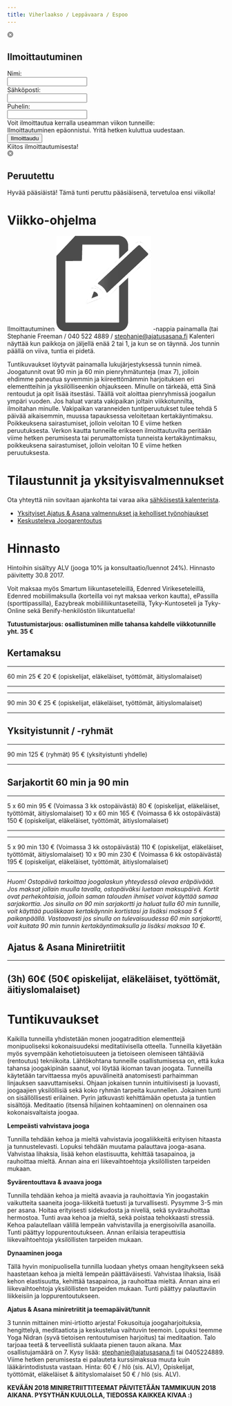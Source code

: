 ```yaml
---
title: Viherlaakso / Leppävaara / Espoo
---
```


<script type="text/javascript">
  $.get("/schedule.php", function(data) {
    $(".schedule-container").html(data)
  })
</script>

<div class="popup signup-popup">
<div class="popup-content">
 <img class="close" src="/img/popup_close.png" />
 <h2>Ilmoittautuminen</h2>
 <div class="course"></div>
 <div class="main-content">
  <input type="hidden" class="course-id" name="course-id" value="" />
  <div class="contact-info">Nimi: </div><input type="text" name="name" class="name" />
  <div class="contact-info">Sähköposti: </div><input type="text" name="email" class="email" />
  <div class="contact-info">Puhelin: </div><input type="text" name="phone" class="phone" />
  <div class="class-info">Voit ilmoittautua kerralla useamman viikon tunneille:</div>
  <div class="classes"></div>
  <div class="error">Ilmoittautuminen epäonnistui. Yritä hetken kuluttua uudestaan.</div>
  <input class="signup-button" type="button" value="Ilmoittaudu" />
 </div>
 </div>
 <div class="success signup-popup-ok">
   Kiitos ilmoittautumisesta!
 </div>
</div>

<div class="popup cancelled-popup">
 <div class="popup-content">
  <img class="close" src="/img/popup_close.png" />
  <h2>Peruutettu</h2>
  <p>Hyvää pääsiäistä! Tämä tunti peruttu pääsiäisenä, tervetuloa ensi viikolla!</p>
 </div>
</div>


Viikko-ohjelma
==============

<div class="schedule-container">
  <div class="schedule-loading"></div>
</div>

Ilmoittautuminen <img class="signup-info" src="/img/signup.png"></img> -nappia painamalla (tai Stephanie Freeman / 040 522 4889 / [stephanie@ajatusasana.fi](mailto:stephanie@ajatusasana.fi) Kalenteri näyttää kun paikkoja on jäljellä enää 2 tai 1, ja kun se on täynnä. Jos tunnin päällä on viiva, tuntia ei pidetä. 

Tuntikuvaukset löytyvät painamalla lukujärjestyksessä tunnin nimeä. Joogatunnit ovat 90 min ja 60 min pienryhmätunteja (max 7), jolloin ehdimme paneutua syvemmin ja kiireettömämmin harjoituksen eri elementteihin ja yksilölliseenkin ohjaukseen. Minulle on tärkeää, että Sinä rentoudut ja opit lisää itsestäsi. Täällä voit aloittaa pienryhmissä joogailun ympäri vuoden. Jos haluat varata vakipaikan joltain viikkotunnilta, ilmoitahan minulle. Vakipaikan varanneiden tuntiperuutukset tulee tehdä 5 päivää aikaisemmin, muussa tapauksessa veloitetaan kertakäyntimaksu. Poikkeuksena sairastumiset, jolloin veloitan 10 E viime hetken peruutuksesta. Verkon kautta tunneille erikseen ilmoittautuvilta peritään viime hetken perumisesta tai perumattomista tunneista kertakäyntimaksu, poikkeuksena sairastumiset, jolloin veloitan 10 E viime hetken peruutuksesta.


Tilaustunnit ja yksityisvalmennukset
====================================

Ota yhteyttä niin sovitaan ajankohta tai varaa aika <span class="ajanvaraus-link">[sähköisestä kalenterista](ajanvaraus.html)</span>.
 
* [Yksityiset Ajatus & Asana valmennukset ja keholliset työnohjaukset](valmennus.html)
* [Keskusteleva Joogarentoutus](rentoutus.html)

<div class="prices">

Hinnasto
========

Hintoihin sisältyy ALV (jooga 10% ja konsultaatio/luennot 24%). Hinnasto päivitetty 30.8 2017.

Voit maksaa myös Smartum liikuntaseteleillä, Edenred Virikeseteleillä, Edenred mobiilimaksulla (korteilla voi nyt maksaa verkon kautta), ePassilla (sporttipassilla), Eazybreak mobiililiikuntaseteillä, Tyky-Kuntoseteli ja Tyky-Online sekä Benify-henkilöstön liikuntatuella!

<div itemscope itemtype="http://data-vocabulary.org/Product">

**Tutustumistarjous: osallistuminen mille tahansa kahdelle viikkotunnille yht. 35 €**

<span itemprop="name">Kertamaksu</span> 
----------

-----     -------------------------
60 min     25 €
           20 € (opiskelijat, eläkeläiset, työttömät, äitiyslomalaiset)
-----     -------------------------

-----     -------------------------
90 min     30 €
           25 € (opiskelijat, eläkeläiset, työttömät, äitiyslomalaiset)
-----     -------------------------

</div>

Yksityistunnit / -ryhmät
-------------------------

-----      ------------------------
90 min     125 € (ryhmät)
            95 € (yksityistunti yhdelle)
-----      ------------------------

Sarjakortit 60 min ja 90 min
-----------

-----------  ---------------------------------
 5 x 60 min   95 € (Voimassa 3 kk ostopäivästä)
              80 € (opiskelijat, eläkeläiset, työttömät, äitiyslomalaiset)
10 x 60 min   165 € (Voimassa 6 kk ostopäivästä)
              150 € (opiskelijat, eläkeläiset, työttömät, äitiyslomalaiset)
----------    ---------------------------------

------------  ---------------------------------
 5 x 90 min   130 € (Voimassa 3 kk ostopäivästä)
              110 € (opiskelijat, eläkeläiset, työttömät, äitiyslomalaiset)
10 x 90 min   230 € (Voimassa 6 kk ostopäivästä)
              195 € (opiskelijat, eläkeläiset, työttömät, äitiyslomalaiset)
----------    ---------------------------------


<p>

*Huom! Ostopäivä tarkoittaa joogalaskun yhteydessä olevaa eräpäiväää. Jos maksat jollain muulla tavalla, ostopäiväksi luetaan maksupäivä. Kortit ovat perhekohtaisia, jolloin saman talouden ihmiset voivat käyttää samaa sarjakorttia. Jos sinulla on 90 min sarjakortti ja haluat tulla 60 min tunnille, voit käyttää puolikkaan kertakäynnin kortistasi ja lisäksi maksaa 5 € paikanpäällä. Vastaavasti jos sinulla on tulevaisuudessa 60 min sarjakortti, voit kuitata 90 min tunnin kertakäyntimaksulla ja lisäksi maksaa 10 €.*

<p>

Ajatus & Asana Miniretriitit 
----------------------------

----------------------------------------------------------------------
(3h) 60€ (50€ opiskelijat, eläkeläiset, työttömät, äitiyslomalaiset)
----------------------------------------------------------------------


</div>

Tuntikuvaukset
==============

Kaikilla tunneilla yhdistetään monen joogatradition elementtejä monipuoliseksi kokonaisuudeksi meditatiivisella otteella. Tunneilla käyetään myös syvempään kehotietoisuuteen ja tietoiseen olemiseen tähtääviä (rentoutus) tekniikoita. Lähtökohtana tunneille osallistumisessa on, että kuka tahansa joogakipinän saanut, voi löytää ikioman tavan joogata. Tunneilla käytetään tarvittaessa myös apuvälineitä anatomisesti parhaimman linjauksen saavuttamiseksi. Ohjaan jokaisen tunnin intuitiivisesti ja luovasti, joogaajien yksilöllisiä sekä koko ryhmän tarpeita kuunnellen. Jokainen tunti on sisällöllisesti erilainen. Pyrin jatkuvasti kehittämään opetusta ja tuntien sisältöjä. Meditaatio (itsensä hiljainen kohtaaminen) on olennainen osa kokonaisvaltaista joogaa.

<a id="hidas"></a>
**Lempeästi vahvistava jooga**

Tunnilla tehdään kehoa ja mieltä vahvistavia joogaliikkeitä erityisen hitaasta ja tunnustelevasti. Lopuksi tehdään muutama palauttava jooga-asana. Vahvistaa lihaksia, lisää kehon elastisuutta, kehittää tasapainoa, ja rauhoittaa mieltä. Annan aina eri liikevaihtoehtoja yksilöllisten tarpeiden mukaan. 

<a id="yin"></a>
**Syvärentouttava & avaava jooga**

Tunnilla tehdään kehoa ja mieltä avaavia ja rauhoittavia Yin joogastakin vaikutteita saaneita jooga-liikkeitä tuetusti ja turvallisesti. Pysymme 3-5 min per asana. Hoitaa erityisesti sidekudosta ja niveliä, sekä syvärauhoittaa hermostoa. Tunti avaa kehoa ja mieltä, sekä poistaa tehokkaasti stressiä. Kehoa palautellaan välillä lempeän vahvistavilla ja energisoivilla asanoilla. Tunti päättyy loppurentoutukseen. Annan erilaisia terapeuttisia liikevaihtoehtoja yksilöllisten tarpeiden mukaan. 

<a id="trigger"></a>

<a id="alkeet"></a>


<a id="vahvistava"></a>
**Dynaaminen jooga**

Tällä hyvin monipuolisella tunnilla luodaan yhetys omaan hengitykseen sekä haastetaan kehoa ja mieltä lempeän päättäväisesti. Vahvistaa lihaksia, lisää kehon elastisuutta, kehittää tasapainoa, ja rauhoittaa mieltä. Annan aina eri liikevaihtoehtoja yksilöllisten tarpeiden mukaan. Tunti päättyy palauttaviin liikkeisiin ja loppurentoutukseen. 


<a id="retriitti"></a>
**Ajatus & Asana miniretriitit ja teemapäivät/tunnit**

3 tunnin mittainen mini-irtiotto arjesta! Fokusoituja joogaharjoituksia, hengittelyä, meditaatiota ja keskustelua vaihtuvin teemoin. Lopuksi teemme Yoga Nidran (syvä tietoisen rentoutumisen harjoitus) tai meditaation. Talo tarjoaa teetä & terveellistä suklaata pienen tauon aikana. Max osallistujamäärä on 7. Kysy lisää: stephanie@ajatusasana.fi tai 0405224889. Viime hetken perumisesta ei palauteta kurssimaksua muuta kuin lääkärintodistusta vastaan.  Hinta: 60 € / hlö (sis. ALV), Opiskelijat, työttömät, eläkeläiset & äitityslomalaiset 50 € / hlö (sis. ALV).

**KEVÄÄN 2018 MINIRETRIITTITEEMAT PÄIVITETÄÄN TAMMIKUUN 2018 AIKANA. PYSYTHÄN KUULOLLA, TIEDOSSA KAIKKEA KIVAA :)**



